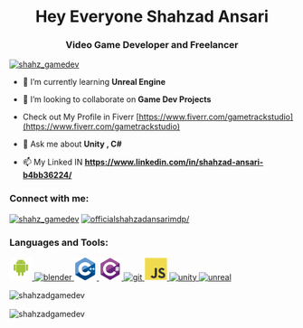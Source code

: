 <h1 align="center">Hey Everyone Shahzad Ansari</h1>
<h3 align="center">Video Game Developer and Freelancer</h3>



<p align="left"> <a href="https://twitter.com/shahz_gamedev" target="blank"><img src="https://img.shields.io/twitter/follow/shahz_gamedev?logo=twitter&style=for-the-badge" alt="shahz_gamedev" /></a> </p>

- 🌱 I’m currently learning **Unreal Engine**

- 👯 I’m looking to collaborate on **Game Dev Projects**

- Check out My Profile in Fiverr [https://www.fiverr.com/gametrackstudio](https://www.fiverr.com/gametrackstudio)

- 💬 Ask me about **Unity , C#**

- 📫 My Linked IN **https://www.linkedin.com/in/shahzad-ansari-b4bb36224/**

<h3 align="left">Connect with me:</h3>
<p align="left">
<a href="https://twitter.com/shahz_gamedev" target="blank"><img align="center" src="https://img.icons8.com/windows/512/000000/twitter.png" alt="shahz_gamedev" height="30" width="40" /></a>
<a href="https://instagram.com/officialshahzadansarimdp/" target="blank"><img align="center" src="https://img.icons8.com/windows/512/null/instagram-new.png" alt="officialshahzadansarimdp/" height="30" width="40" /></a>
</p>

<h3 align="left">Languages and Tools:</h3>
<p align="left"> <a href="https://developer.android.com" target="_blank" rel="noreferrer"> <img src="https://raw.githubusercontent.com/devicons/devicon/master/icons/android/android-original-wordmark.svg" alt="android" width="40" height="40"/> </a> <a href="https://www.blender.org/" target="_blank" rel="noreferrer"> <img src="https://download.blender.org/branding/community/blender_community_badge_white.svg" alt="blender" width="40" height="40"/> </a> <a href="https://www.w3schools.com/cpp/" target="_blank" rel="noreferrer"> <img src="https://raw.githubusercontent.com/devicons/devicon/master/icons/cplusplus/cplusplus-original.svg" alt="cplusplus" width="40" height="40"/> </a> <a href="https://www.w3schools.com/cs/" target="_blank" rel="noreferrer"> <img src="https://raw.githubusercontent.com/devicons/devicon/master/icons/csharp/csharp-original.svg" alt="csharp" width="40" height="40"/> </a> <a href="https://git-scm.com/" target="_blank" rel="noreferrer"> <img src="https://www.vectorlogo.zone/logos/git-scm/git-scm-icon.svg" alt="git" width="40" height="40"/> </a> <a href="https://developer.mozilla.org/en-US/docs/Web/JavaScript" target="_blank" rel="noreferrer"> <img src="https://raw.githubusercontent.com/devicons/devicon/master/icons/javascript/javascript-original.svg" alt="javascript" width="40" height="40"/> </a> <a href="https://unity.com/" target="_blank" rel="noreferrer"> <img src="https://www.vectorlogo.zone/logos/unity3d/unity3d-icon.svg" alt="unity" width="40" height="40"/> </a> <a href="https://unrealengine.com/" target="_blank" rel="noreferrer"> <img src="https://img.icons8.com/windows/128/null/unreal-engine.png" alt="unreal" width="40" height="40"/> </a> </p>

<p><img align="center" src="https://github-readme-stats.vercel.app/api/top-langs?username=shahzadgamedev&show_icons=true&locale=en&layout=compact" alt="shahzadgamedev" /></p>

<p><img align="center" src="https://github-readme-streak-stats.herokuapp.com/?user=shahzadgamedev&" alt="shahzadgamedev" /></p>

